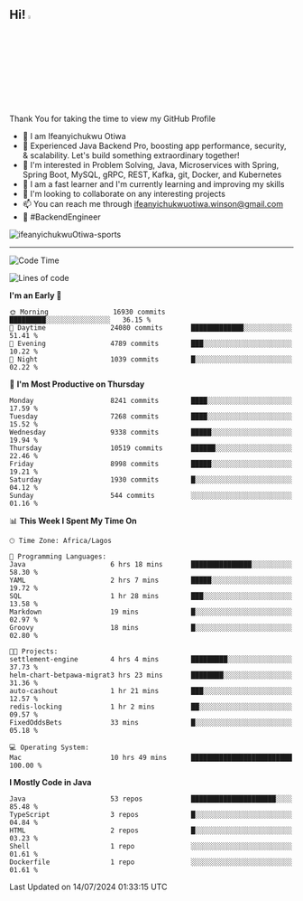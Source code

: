 <!-- BLOG-POST-LIST:START --><!-- BLOG-POST-LIST:END -->

## Hi! <img src="https://media.giphy.com/media/hvRJCLFzcasrR4ia7z/giphy.gif" width="4%"> 

Thank You for taking the time to view my GitHub Profile

- 👋 I am Ifeanyichukwu Otiwa
- 🚀 Experienced Java Backend Pro, boosting app performance, security, & scalability. Let's build something extraordinary together!
- 👀 I'm interested in Problem Solving, Java, Microservices with Spring, Spring Boot, MySQL, gRPC, REST, Kafka, git, Docker, and Kubernetes
- 🌱 I am a fast learner and I'm currently learning and improving my skills
- 💞️ I'm looking to collaborate on any interesting projects
- 📫 You can reach me through ifeanyichukwuotiwa.winson@gmail.com
- 🚀 #BackendEngineer

<p align="left" marginTop="10px"> <img src="https://komarev.com/ghpvc/?username=ifeanyichukwuOtiwa-sports&label=Profile%20views&color=0e75b6&style=for-the-badge" alt="ifeanyichukwuOtiwa-sports" /> </p>

***

<!--START_SECTION:waka-->
![Code Time](http://img.shields.io/badge/Code%20Time-2%2C622%20hrs%2033%20mins-blue)

![Lines of code](https://img.shields.io/badge/From%20Hello%20World%20I%27ve%20Written-11.9%20million%20lines%20of%20code-blue)

**I'm an Early 🐤** 

```text
🌞 Morning                16930 commits       █████████░░░░░░░░░░░░░░░░   36.15 % 
🌆 Daytime                24080 commits       █████████████░░░░░░░░░░░░   51.41 % 
🌃 Evening                4789 commits        ███░░░░░░░░░░░░░░░░░░░░░░   10.22 % 
🌙 Night                  1039 commits        █░░░░░░░░░░░░░░░░░░░░░░░░   02.22 % 
```
📅 **I'm Most Productive on Thursday** 

```text
Monday                   8241 commits        ████░░░░░░░░░░░░░░░░░░░░░   17.59 % 
Tuesday                  7268 commits        ████░░░░░░░░░░░░░░░░░░░░░   15.52 % 
Wednesday                9338 commits        █████░░░░░░░░░░░░░░░░░░░░   19.94 % 
Thursday                 10519 commits       ██████░░░░░░░░░░░░░░░░░░░   22.46 % 
Friday                   8998 commits        █████░░░░░░░░░░░░░░░░░░░░   19.21 % 
Saturday                 1930 commits        █░░░░░░░░░░░░░░░░░░░░░░░░   04.12 % 
Sunday                   544 commits         ░░░░░░░░░░░░░░░░░░░░░░░░░   01.16 % 
```


📊 **This Week I Spent My Time On** 

```text
🕑︎ Time Zone: Africa/Lagos

💬 Programming Languages: 
Java                     6 hrs 18 mins       ███████████████░░░░░░░░░░   58.30 % 
YAML                     2 hrs 7 mins        █████░░░░░░░░░░░░░░░░░░░░   19.72 % 
SQL                      1 hr 28 mins        ███░░░░░░░░░░░░░░░░░░░░░░   13.58 % 
Markdown                 19 mins             █░░░░░░░░░░░░░░░░░░░░░░░░   02.97 % 
Groovy                   18 mins             █░░░░░░░░░░░░░░░░░░░░░░░░   02.80 % 

🐱‍💻 Projects: 
settlement-engine        4 hrs 4 mins        █████████░░░░░░░░░░░░░░░░   37.73 % 
helm-chart-betpawa-migrat3 hrs 23 mins       ████████░░░░░░░░░░░░░░░░░   31.36 % 
auto-cashout             1 hr 21 mins        ███░░░░░░░░░░░░░░░░░░░░░░   12.57 % 
redis-locking            1 hr 2 mins         ██░░░░░░░░░░░░░░░░░░░░░░░   09.57 % 
FixedOddsBets            33 mins             █░░░░░░░░░░░░░░░░░░░░░░░░   05.18 % 

💻 Operating System: 
Mac                      10 hrs 49 mins      █████████████████████████   100.00 % 
```

**I Mostly Code in Java** 

```text
Java                     53 repos            █████████████████████░░░░   85.48 % 
TypeScript               3 repos             █░░░░░░░░░░░░░░░░░░░░░░░░   04.84 % 
HTML                     2 repos             █░░░░░░░░░░░░░░░░░░░░░░░░   03.23 % 
Shell                    1 repo              ░░░░░░░░░░░░░░░░░░░░░░░░░   01.61 % 
Dockerfile               1 repo              ░░░░░░░░░░░░░░░░░░░░░░░░░   01.61 % 
```




 Last Updated on 14/07/2024 01:33:15 UTC
<!--END_SECTION:waka-->

<!--
<p align="center">
![trophy](https://github-profile-trophy.vercel.app/?username=ifeanyichukwuOtiwa-sports&theme=onedark) (https://github.com/ryo-ma/github-profile-trophy)
</p>
-->

<!---
ifeanyi-otiwa/ifeanyi-otiwa is a ✨ special ✨ repository because its `README.md` (this file) appears on your GitHub profile.
You can click the Preview link to take a look at your changes.
--->
